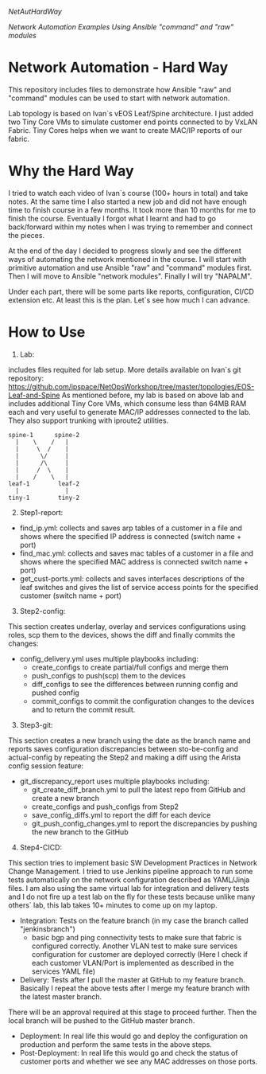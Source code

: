 *NetAutHardWay*

*Network Automation Examples Using Ansible "command" and "raw" modules*

# Network Automation - Hard Way
This repository includes files to demonstrate how Ansible "raw" and "command" modules can be used to start with network automation.

Lab topology is based on Ivan\`s vEOS Leaf/Spine architecture. 
I just added two Tiny Core VMs to simulate customer end points connected to by VxLAN Fabric.
Tiny Cores helps when we want to create MAC/IP reports of our fabric.

# Why the Hard Way
I tried to watch each video of Ivan\`s course (100+ hours in total) and take notes. At the same time I also started a new job and did not have enough time
to finish course in a few months. It took more than 10 months for me to finish the course. Eventually I forgot what I learnt and had to 
go back/forward within my notes when I was trying to remember and connect the pieces.

At the end of the day I decided to progress slowly and see the different ways of automating the network mentioned in the course.
I will start with primitive automation and use Ansible "raw" and "command" modules first.
Then I will move to Ansible "network modules".
Finally I will try "NAPALM".

Under each part, there will be some parts like reports, configuration, CI/CD extension etc.
At least this is the plan. Let\`s see how much I can advance.

# How to Use
1. Lab: 

includes files requited for lab setup. More details available on Ivan\`s git repository: https://github.com/ipspace/NetOpsWorkshop/tree/master/topologies/EOS-Leaf-and-Spine
As mentioned before, my lab is based on above lab and includes additional Tiny Core VMs, which consume less than 64MB RAM each and very useful to generate MAC/IP addresses connected to the lab. They also support trunking with iproute2 utilities.

```
spine-1      spine-2
  |    \    /   |
  |     \  /    |
  |      \/     |
  |      /\     |
  |     /  \    |
  |    /    \   |  
leaf-1        leaf-2
  |             |
tiny-1        tiny-2
```

2. Step1-report:

- find_ip.yml: collects and saves arp tables of a customer in a file and shows where the specified IP address is connected (switch name + port)
- find_mac.yml: collects and saves mac tables of a customer in a file and shows where the specified MAC address is connected switch name + port)   
- get_cust-ports.yml: collects and saves interfaces descriptions of the leaf switches and gives the list of service access points for the specified customer (switch name + port)      

3. Step2-config:

This section creates underlay, overlay and services configurations using roles, scp them to the devices, shows the diff and finally commits the changes:
- config_delivery.yml uses multiple playbooks including:
  - create_configs to create partial/full configs and merge them
  - push_configs to push(scp) them to the devices
  - diff_configs to see the differences between running config and pushed config
  - commit_configs to commit the configuration changes to the devices and to return the commit result.

3. Step3-git:

This section creates a new branch using the date as the branch name and reports saves configuration discrepancies between sto-be-config and actual-config by repeating the Step2 and making a diff using the Arista config session feature:
- git_discrepancy_report uses multiple playbooks including:
  - git_create_diff_branch.yml to pull the latest repo from GitHub and create a new branch
  - create_configs and push_configs from Step2
  - save_config_diffs.yml to report the diff for each device
  - git_push_config_changes.yml to report the discrepancies by pushing the new branch to the GitHub

4. Step4-CICD:

This section tries to implement basic SW Development Practices in Network Change Management. I tried to use Jenkins pipeline approach to run some tests automatically on the network configuration described as YAML/Jinja files. I am also using the same virtual lab for integration and delivery tests and I do not fire up a test lab on the fly for these tests because unlike many others\` lab, this lab takes 10+ minutes to come up on my laptop.
- Integration: Tests on the feature branch (in my case the branch called "jenkinsbranch")
  - basic bgp and ping connectivity tests to make sure that fabric is configured correctly. Another VLAN test to make sure services      configuration for customer are deployed correctly (Here I check if each customer VLAN/Port is implemented as described in the services YAML file)
- Delivery: Tests after I pull the master at GitHub to my feature branch. Basically I repeat the above tests after I merge my feature branch with the latest master branch.

There will be an approval required at this stage to proceed further. Then the local branch will be pushed to the GitHub master branch.

- Deployment: In real life this would go and deploy the configuration on production and perform the same tests in the above steps.
- Post-Deployment: In real life this would go  and check the status of customer ports and whether we see any MAC addresses on those ports.
